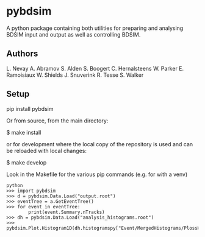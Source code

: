 # pybdsim #

A python package containing both utilities for preparing and analysing BDSIM input and output as well as controlling BDSIM.

## Authors ##

L. Nevay
A. Abramov
S. Alden
S. Boogert
C. Hernalsteens
W. Parker
E. Ramoisiaux
W. Shields
J. Snuverink
R. Tesse
S. Walker


## Setup ##

pip install pybdsim

Or from source, from the main directory:

$ make install

or for development where the local copy of the repository is used and can
be reloaded with local changes:

$ make develop

Look in the Makefile for the various pip commands (e.g. for with a venv)


```
python
>>> import pybdsim
>>> d = pybdsim.Data.Load("output.root")
>>> eventTree = a.GetEventTree()
>>> for event in eventTree:
        print(event.Summary.nTracks)
>>> dh = pybdsim.Data.Load("analysis_histograms.root")
>>> pybdsim.Plot.Histogram1D(dh.histogramspy["Event/MergedHistograms/PlossHisto"])
```
